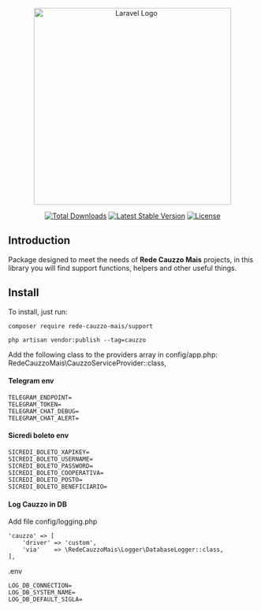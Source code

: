 
<p align="center">
<a href="https://cauzzomais.com.br" target="_blank"><img src="https://user-images.githubusercontent.com/38639869/231880956-dd849790-c4b4-4c57-80b0-66a21ed4748e.svg" width="400" alt="Laravel Logo"></a></p>

<p align="center">
<a href="https://packagist.org/packages/rede-cauzzo-mais/support"><img src="https://img.shields.io/packagist/dt/rede-cauzzo-mais/support" alt="Total Downloads"></a>
<a href="https://packagist.org/packages/rede-cauzzo-mais/support"><img src="https://img.shields.io/packagist/v/rede-cauzzo-mais/support" alt="Latest Stable Version"></a>
<a href="https://packagist.org/packages/rede-cauzzo-mais/support"><img src="https://img.shields.io/packagist/l/rede-cauzzo-mais/support" alt="License"></a>
</p>

## Introduction
Package designed to meet the needs of __Rede Cauzzo Mais__ projects, in this library you will find support functions, helpers and other useful things.

## Install
To install, just run:

    composer require rede-cauzzo-mais/support

    php artisan vendor:publish --tag=cauzzo

Add the following class to the providers array in config/app.php:
RedeCauzzoMais\CauzzoServiceProvider::class,

#### Telegram env
    TELEGRAM_ENDPOINT=
    TELEGRAM_TOKEN=
    TELEGRAM_CHAT_DEBUG=
    TELEGRAM_CHAT_ALERT=

#### Sicredi boleto env
    SICREDI_BOLETO_XAPIKEY=
    SICREDI_BOLETO_USERNAME=
    SICREDI_BOLETO_PASSWORD=
    SICREDI_BOLETO_COOPERATIVA=
    SICREDI_BOLETO_POSTO=
    SICREDI_BOLETO_BENEFICIARIO=

#### Log Cauzzo in DB
Add file config/logging.php

    'cauzzo' => [
        'driver' => 'custom',
        'via'    => \RedeCauzzoMais\Logger\DatabaseLogger::class,
    ],
.env

    LOG_DB_CONNECTION=
    LOG_DB_SYSTEM_NAME=
    LOG_DB_DEFAULT_SIGLA=

